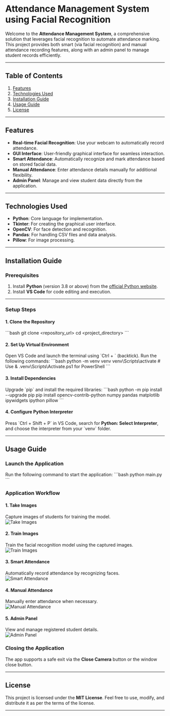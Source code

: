 # Attendance Management System using Facial Recognition

Welcome to the **Attendance Management System**, a comprehensive solution that leverages facial recognition to automate attendance marking. This project provides both smart (via facial recognition) and manual attendance recording features, along with an admin panel to manage student records efficiently.

---

## Table of Contents
1. [Features](#features)  
2. [Technologies Used](#technologies-used)  
3. [Installation Guide](#installation-guide)  
4. [Usage Guide](#usage-guide)  
5. [License](#license)  

---

## Features
- **Real-time Facial Recognition**: Use your webcam to automatically record attendance.  
- **GUI Interface**: User-friendly graphical interface for seamless interaction.  
- **Smart Attendance**: Automatically recognize and mark attendance based on stored facial data.  
- **Manual Attendance**: Enter attendance details manually for additional flexibility.  
- **Admin Panel**: Manage and view student data directly from the application.  

---

## Technologies Used
- **Python**: Core language for implementation.  
- **Tkinter**: For creating the graphical user interface.  
- **OpenCV**: For face detection and recognition.  
- **Pandas**: For handling CSV files and data analysis.  
- **Pillow**: For image processing.  

---

## Installation Guide

### Prerequisites
1. Install **Python** (version 3.8 or above) from the [official Python website](https://www.python.org/).  
2. Install **VS Code** for code editing and execution.  

---

### Setup Steps

#### 1. Clone the Repository
\`\`\`bash
git clone <repository_url>
cd <project_directory>
\`\`\`

#### 2. Set Up Virtual Environment
Open VS Code and launch the terminal using \`Ctrl + \` (backtick). Run the following commands:
\`\`\`bash
python -m venv venv
venv\Scripts\activate  # Use & .venv\Scripts\Activate.ps1 for PowerShell
\`\`\`

#### 3. Install Dependencies
Upgrade \`pip\` and install the required libraries:
\`\`\`bash
python -m pip install --upgrade pip
pip install opencv-contrib-python numpy pandas matplotlib ipywidgets ipython pillow
\`\`\`

#### 4. Configure Python Interpreter
Press \`Ctrl + Shift + P\` in VS Code, search for **Python: Select Interpreter**, and choose the interpreter from your \`venv\` folder.

---

## Usage Guide

### Launch the Application
Run the following command to start the application:
\`\`\`bash
python main.py
\`\`\`

### Application Workflow

#### 1. Take Images  
Capture images of students for training the model.  
![Take Images](path_to_image/take_images.png)

#### 2. Train Images  
Train the facial recognition model using the captured images.  
![Train Images](path_to_image/train_images.png)

#### 3. Smart Attendance  
Automatically record attendance by recognizing faces.  
![Smart Attendance](path_to_image/smart_attendance.png)

#### 4. Manual Attendance  
Manually enter attendance when necessary.  
![Manual Attendance](path_to_image/manual_attendance.png)

#### 5. Admin Panel  
View and manage registered student details.  
![Admin Panel](path_to_image/admin_panel.png)

### Closing the Application
The app supports a safe exit via the **Close Camera** button or the window close button.

---

## License
This project is licensed under the **MIT License**. Feel free to use, modify, and distribute it as per the terms of the license.

---
